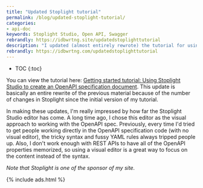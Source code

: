 ```yaml
---
title: "Updated Stoplight tutorial"
permalink: /blog/updated-stoplight-tutorial/
categories:
- api-doc
keywords: Stoplight Studio, Open API, Swagger
rebrandly: https://idbwrtng.site/updatedstoplighttutorial
description: "I updated (almost entirely rewrote) the tutorial for using Stoplight Studio. This is one of the centerpieces in my API doc course because it provides an easy way to create an OpenAPI specification document, without having to be familiar with the OpenAPI syntax or YAML."
rebrandly: https://idbwrtng.com/updatedstoplighttutorial
---
```


* TOC
{:toc}

You can view the tutorial here: [Getting started tutorial: Using Stoplight Studio to create an OpenAPI specification document](/learnapidoc/pubapis_openapis_quickstart_stoplight.html). This update is basically an entire rewrite of the previous material because of the number of changes in Stoplight since the initial version of my tutorial.

In making these updates, I'm really impressed by how far the Stoplight Studio editor has come. A long time ago, I chose this editor as the visual approach to working with the OpenAPI spec. Previously, every time I'd tried to get people working directly in the OpenAPI specification code (with no visual editor), the tricky syntax and fussy YAML rules always tripped people up. Also, I don't work enough with REST APIs to have all of the OpenAPI properties memorized, so using a visual editor is a great way to focus on the content instead of the syntax.

*Note that Stoplight is one of the sponsor of my site.*

{% include ads.html %}
